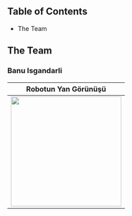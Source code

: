 Table of Contents
-----------------------------------------------------------------------------------------------------------------------------------------------------------------------------------
- The Team


The Team
-----------------------------------------------------------------------------------------------------------------------------------------------------------------------
### Banu Isgandarli

| Robotun Yan Görünüşü |
|-----------------------|
| <img src="https://github.com/user-attachments/assets/8a86be74-144c-4fbc-8223-e027174d2660" width="250"/> |

